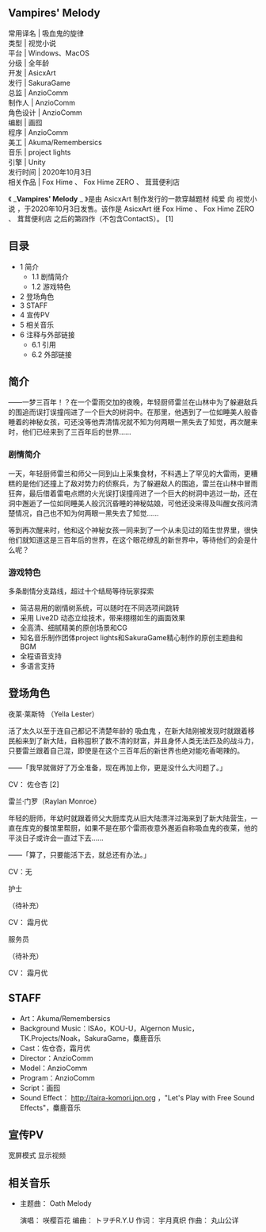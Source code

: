 Vampires' Melody  
---  
常用译名  |  吸血鬼的旋律   
类型  |  视觉小说   
平台  |  Windows、MacOS   
分级  |  全年龄   
开发  |  AsicxArt   
发行  |  SakuraGame   
总监  |  AnzioComm   
制作人  |  AnzioComm   
角色设计  |  AnzioComm   
编剧  |  画囮   
程序  |  AnzioComm   
美工  |  Akuma/Remembersics   
音乐  |  project lights   
引擎  |  Unity   
发行时间  |  2020年10月3日   
相关作品  |  Fox Hime  、  Fox Hime ZERO  、  茸茸便利店   
  
《 _**Vampires' Melody** _ 》是由  AsicxArt  制作发行的一款穿越题材  纯爱  向  视觉小说
，于2020年10月3日发售。该作是  AsicxArt  继  Fox Hime  、  Fox Hime ZERO  、  茸茸便利店
之后的第四作（不包含ContactS）。  [1]

##  目录

  * 1  简介 
    * 1.1  剧情简介 
    * 1.2  游戏特色 
  * 2  登场角色 
  * 3  STAFF 
  * 4  宣传PV 
  * 5  相关音乐 
  * 6  注释与外部链接 
    * 6.1  引用 
    * 6.2  外部链接 

##  简介

——一梦三百年！？在一个雷雨交加的夜晚，年轻厨师雷兰在山林中为了躲避敌兵的围追而误打误撞闯进了一个巨大的树洞中。在那里，他遇到了一位如睡美人般昏睡着的神秘女孩，可还没等他弄清情况就不知为何两眼一黑失去了知觉，再次醒来时，他们已经来到了三百年后的世界……

###  剧情简介

一天，年轻厨师雷兰和师父一同到山上采集食材，不料遇上了罕见的大雷雨，更糟糕的是他们还撞上了敌对势力的侦察兵，为了躲避敌人的围追，雷兰在山林中冒雨狂奔，最后借着雷电点燃的火光误打误撞闯进了一个巨大的树洞中逃过一劫，还在洞中邂逅了一位如同睡美人般沉沉昏睡的神秘姑娘，可他还没来得及叫醒女孩问清楚情况，自己也不知为何两眼一黑失去了知觉……

等到再次醒来时，他和这个神秘女孩一同来到了一个从未见过的陌生世界里，很快他们就知道这是三百年后的世界，在这个眼花缭乱的新世界中，等待他们的会是什么呢？

###  游戏特色

多条剧情分支路线，超过十个结局等待玩家探索

  * 简洁易用的剧情树系统，可以随时在不同选项间跳转 
  * 采用  Live2D  动态立绘技术，带来栩栩如生的画面效果 
  * 全高清、细腻精美的原创场景和CG 
  * 知名音乐制作团体project lights和SakuraGame精心制作的原创主题曲和BGM 
  * 全程语音支持 
  * 多语言支持 

##  登场角色

夜莱·莱斯特  （Yella Lester）

活了太久以至于连自己都记不清楚年龄的  吸血鬼
，在新大陆刚被发现时就跟着移民船来到了新大陆，自称囤积了数不清的财富，并且身怀人类无法匹及的战斗力，只要雷兰跟着自己混，即使是在这个三百年后的新世界也绝对能吃香喝辣的。

——「我早就做好了万全准备，现在再加上你，更是没什么大问题了。」

CV：  佐仓杏  [2]

雷兰·门罗（Raylan Monroe）

年轻的厨师，年幼时就跟着师父大厨库克从旧大陆漂洋过海来到了新大陆营生，一直在库克的餐馆里帮厨，如果不是在那个雷雨夜意外邂逅自称吸血鬼的夜莱，他的平淡日子或许会一直过下去……

——「算了，只要能活下去，就总还有办法。」

CV：无

护士

（待补充）

CV：  霜月优

服务员

（待补充）

CV：  霜月优

##  STAFF

  * Art：Akuma/Remembersics 
  * Background Music：ISAo，KOU-U，Algernon Music，TK.Projects/Noak，SakuraGame，麋鹿音乐 
  * Cast：佐仓杏，霜月优 
  * Director：AnzioComm 
  * Model：AnzioComm 
  * Program：AnzioComm 
  * Script：画囮 
  * Sound Effect：  http://taira-komori.jpn.org  ，"Let's Play with Free Sound Effects"，麋鹿音乐 

##  宣传PV

宽屏模式  显示视频

##  相关音乐

  * 主题曲：  Oath Melody 

     演唱：  咲樱百花 
     编曲：  トヲチR.Y.U 
     作词：  宇月真织 
     作曲：  丸山公详 